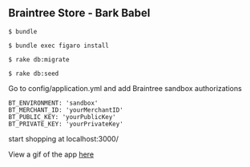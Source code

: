 ## Braintree Store - Bark Babel

```$ bundle```

```$ bundle exec figaro install```

```$ rake db:migrate```

```$ rake db:seed```





Go to config/application.yml and add Braintree sandbox authorizations

  ```
  BT_ENVIRONMENT: 'sandbox'
  BT_MERCHANT_ID: 'yourMerchantID'
  BT_PUBLIC_KEY: 'yourPublicKey'
  BT_PRIVATE_KEY: 'yourPrivateKey'
  ```

start shopping at localhost:3000/

View a gif of the app [here](https://gfycat.com/ImpassionedAggressiveBrahmanbull)
